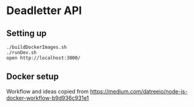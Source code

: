 # Deadletter API

## Setting up

    ./buildDockerImages.sh
    ./runDev.sh
    open http://localhost:3000/

## Docker setup

Workflow and ideas copied from https://medium.com/datreeio/node-js-docker-workflow-b9d936c931e1


